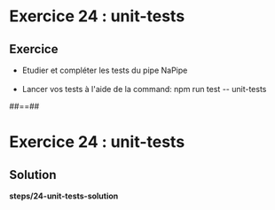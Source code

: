 <!-- .slide: class="exercice" -->
# Exercice 24 : unit-tests
## Exercice<br>
- Etudier et compléter les tests du pipe NaPipe<br><br>
- Lancer vos tests à l'aide de la command: npm run test -- unit-tests

##==##

<!-- .slide: class="full-center exercice" -->
# Exercice 24 : unit-tests
## Solution
__steps/24-unit-tests-solution__

